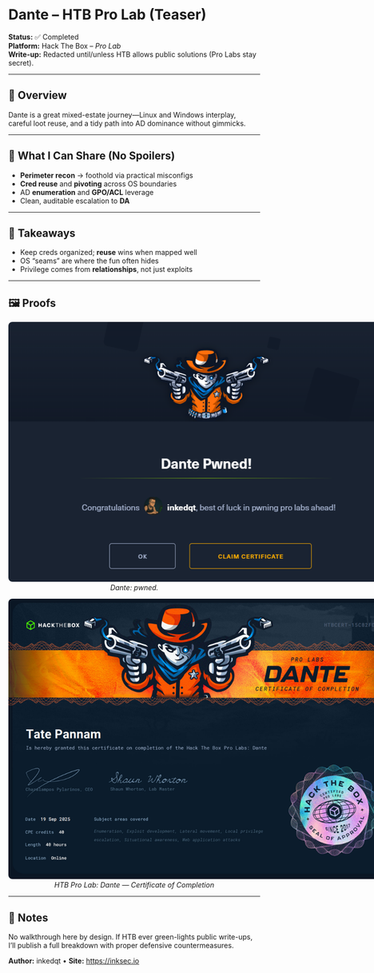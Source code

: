# Dante – HTB Pro Lab (Teaser)

**Status:** ✅ Completed  
**Platform:** Hack The Box – *Pro Lab*  
**Write-up:** Redacted until/unless HTB allows public solutions (Pro Labs stay secret).

---

## 🧭 Overview
Dante is a great mixed-estate journey—Linux and Windows interplay, careful loot reuse, and a tidy path into AD dominance without gimmicks.

---

## 🧪 What I Can Share (No Spoilers)
- **Perimeter recon** → foothold via practical misconfigs
- **Cred reuse** and **pivoting** across OS boundaries
- AD **enumeration** and **GPO/ACL** leverage
- Clean, auditable escalation to **DA**

---

## 🧠 Takeaways
- Keep creds organized; **reuse** wins when mapped well
- OS “seams” are where the fun often hides
- Privilege comes from **relationships**, not just exploits

---

## 🖼️ Proofs
<p align="center">
  <img src="https://raw.githubusercontent.com/inkedqt/ctf-writeups/main/HTB/proofs/dante.png" alt="Dante proof screen" style="max-width: 800px; border-radius: 8px;">
  <br/><em>Dante: pwned.</em>
</p>

<p align="center">
  <img src="https://raw.githubusercontent.com/inkedqt/ctf-writeups/main/assets/certs/dante.png" alt="Dante – HTB Pro Lab (Teaser) certificate" style="max-width: 800px; border-radius: 8px;">
  <br/><em>HTB Pro Lab: Dante — Certificate of Completion</em>
</p>

---

## 📌 Notes
No walkthrough here by design. If HTB ever green-lights public write-ups, I’ll publish a full breakdown with proper defensive countermeasures.

**Author:** inkedqt • **Site:** https://inksec.io
